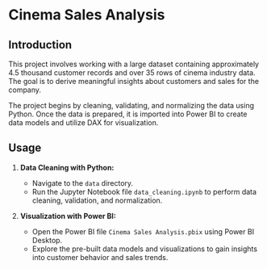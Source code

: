 # Cinema Sales Analysis


## Introduction

This project involves working with a large dataset containing approximately 4.5 thousand customer records and over 35 rows of cinema industry data. The goal is to derive meaningful insights about customers and sales for the company.

The project begins by cleaning, validating, and normalizing the data using Python. Once the data is prepared, it is imported into Power BI to create data models and utilize DAX for visualization.


## Usage

1. **Data Cleaning with Python:**
   - Navigate to the `data` directory.
   - Run the Jupyter Notebook file `data_cleaning.ipynb` to perform data cleaning, validation, and normalization.

2. **Visualization with Power BI:**
   - Open the Power BI file `Cinema Sales Analysis.pbix` using Power BI Desktop.
   - Explore the pre-built data models and visualizations to gain insights into customer behavior and sales trends.
                              


